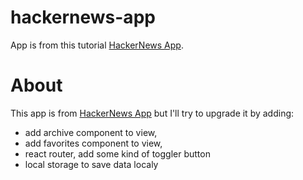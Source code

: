 # hackernews-app

App is from this tutorial [HackerNews App](https://www.youtube.com/watch?v=7DLRJj1YjvQ).

# About

This app is from [HackerNews App](https://www.youtube.com/watch?v=7DLRJj1YjvQ) but I'll try to upgrade it by adding:

- add archive component to view,
- add favorites component to view,
- react router, add some kind of toggler button
- local storage to save data localy
